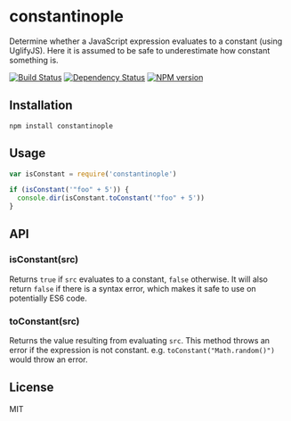 # constantinople

Determine whether a JavaScript expression evaluates to a constant (using UglifyJS).  Here it is assumed to be safe to underestimate how constant something is.

[![Build Status](https://travis-ci.org/ForbesLindesay/constantinople.png?branch=master)](https://travis-ci.org/ForbesLindesay/constantinople)
[![Dependency Status](https://gemnasium.com/ForbesLindesay/constantinople.png)](https://gemnasium.com/ForbesLindesay/constantinople)
[![NPM version](https://badge.fury.io/js/constantinople.png)](http://badge.fury.io/js/constantinople)

## Installation

    npm install constantinople

## Usage

```js
var isConstant = require('constantinople')

if (isConstant('"foo" + 5')) {
  console.dir(isConstant.toConstant('"foo" + 5'))
}
```

## API

### isConstant(src)

Returns `true` if `src` evaluates to a constant, `false` otherwise.  It will also return `false` if there is a syntax error, which makes it safe to use on potentially ES6 code.

### toConstant(src)

Returns the value resulting from evaluating `src`.  This method throws an error if the expression is not constant.  e.g. `toConstant("Math.random()")` would throw an error.

## License

  MIT